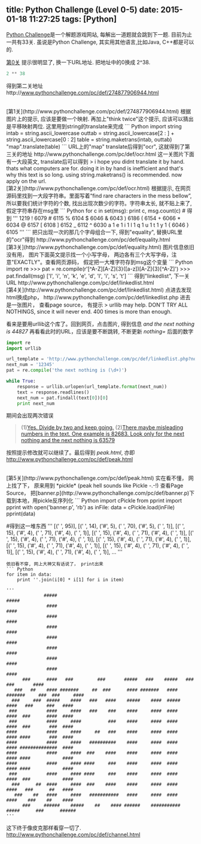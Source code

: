 title: Python Challenge (Level 0-5)
date: 2015-01-18 11:27:25
tags: [Python]
---

[Python Challenge](http://www.pythonchallenge.com/)是一个解题游戏网站, 每解出一道题就会跳到下一题. 目前为止一共有33关. 虽说是Python Challenge, 其实用其他语言,比如Java, C++都是可以的.

[第0关](http://www.pythonchallenge.com/pc/def/0.html)
提示很明显了, 换一下URL地址. 把地址中的0换成 2^38.
``` Python
2 ** 38
```
得到第二关地址http://www.pythonchallenge.com/pc/def/274877906944.html
<!-- more -->
<br>
[第1关](http://www.pythonchallenge.com/pc/def/274877906944.html)
根据图片上的提示, 应该是要做一个映射. 再加上"think twice"这个提示, 应该可以猜出是平移映射两位. 这里用到string的translate来完成
``` Python
import string
intab = string.ascii_lowercase
outtab = string.ascii_lowercase[2 : ] + string.ascii_lowercase[0 : 2]
table = string.maketrans(intab, outtab)
"map".translate(table)
```
URL上的"map" translate后得到"ocr", 这就得到了第三关的地址 http://www.pythonchallenge.com/pc/def/ocr.html
这一关图片下面有一大段英文, translate后可以得到
> i hope you didnt translate it by hand. thats what computers are for. doing it in by hand is inefficient and that's why this text is so long. using string.maketrans() is recommended. now apply on the url.

<br>
[第2关](http://www.pythonchallenge.com/pc/def/ocr.html)
根据提示, 在网页源码里找到一大段字符串。里面写着“find rare characters in the mess bellow”, 所以要我们统计字符的个数, 找出出现次数少的字符。字符串太长, 就不贴上来了, 假定字符串存在msg里
``` Python
for c in set(msg):
    print c, msg.count(c)
# 得到
'''
1219
! 6079
# 6115
% 6104
$ 6046
& 6043
) 6186
( 6154
+ 6066
* 6034
@ 6157
[ 6108
] 6152
_ 6112
^ 6030
a 1
e 1
i 1
l 1
q 1
u 1
t 1
y 1
{ 6046
} 6105
'''
```
把只出现一次的那几个字母组合一下, 得到"equality", 替换URL里的"ocr"得到 http://www.pythonchallenge.com/pc/def/equality.html
<br>
[第3关](http://www.pythonchallenge.com/pc/def/equality.html)
图片信息依旧没有用， 图片下面英文提示找一个小写字母， 两边各有三个大写字母，注意"EXACTLY"。查看网页源码， 假定把一大堆字符存到msg这个变量
``` Python
import re
>>> pat = re.compile(r'[^A-Z][A-Z]{3}([a-z])[A-Z]{3}[^A-Z]')
>>> pat.findall(msg)
['l', 'i', 'n', 'k', 'e', 'd', 'l', 'i', 's', 't']
```
得到"linkedlist", 下一关URL http://www.pythonchallenge.com/pc/def/linkedlist.html
<br>
[第4关](http://www.pythonchallenge.com/pc/def/linkedlist.html)
点进去发现html换成php， http://www.pythonchallenge.com/pc/def/linkedlist.php
进去是一张图片， 查看page source， 有提示
> urllib may help. DON'T TRY ALL NOTHINGS, since it will never 
end. 400 times is more than enough.

看来是要用urllib这个库了。回到网页，点击图片, 得到信息 *and the next nothing is 44827* 再看看此时的URL，应该是要不断跳转, 不断更新 *nothing=* 后面的数字
``` Python
import re
import urllib

url_template = 'http://www.pythonchallenge.com/pc/def/linkedlist.php?nothing={0}'
next_num = '12345'
pat = re.compile('the next nothing is (\d+)')

while True:
    response = urllib.urlopen(url_template.format(next_num))
    text = response.readlines()
    next_num = pat.findall(text[0])[0]
    print next_num
```
期间会出现两次错误
> (1)[Yes. Divide by two and keep going.](http://www.pythonchallenge.com/pc/def/linkedlist.php?nothing=16044)
> (2)[There maybe misleading numbers in the text. One example is 82683. Look only for the next nothing and the next nothing is 63579](http://www.pythonchallenge.com/pc/def/linkedlist.php?nothing=82682)

按照提示修改就可以继续了。最后得到 *peak.html*, 亦即 http://www.pythonchallenge.com/pc/def/peak.html

<br />
[第5关](http://www.pythonchallenge.com/pc/def/peak.html)
实在看不懂， 网上找了下， 原来用到 *pickle*  (peak hell sounds like Pickle -.-!)
查看Page Source， 把[banner.p](http://www.pythonchallenge.com/pc/def/banner.p)下载到本地，用pickle反序列化
``` Python
import cPickle
from pprint import pprint
with open('banner.p', 'rb') as inFile:
    data = cPickle.load(inFile)
pprint(data)

#得到这一堆东西
'''
[(' ', 95)],
 [(' ', 14), ('#', 5), (' ', 70), ('#', 5), (' ', 1)],
 [(' ', 15), ('#', 4), (' ', 71), ('#', 4), (' ', 1)],
 [(' ', 15), ('#', 4), (' ', 71), ('#', 4), (' ', 1)],
 [(' ', 15), ('#', 4), (' ', 71), ('#', 4), (' ', 1)],
 [(' ', 15), ('#', 4), (' ', 71), ('#', 4), (' ', 1)],
 [(' ', 15), ('#', 4), (' ', 71), ('#', 4), (' ', 1)],
 [(' ', 15), ('#', 4), (' ', 71), ('#', 4), (' ', 1)],
 [(' ', 15), ('#', 4), (' ', 71), ('#', 4), (' ', 1)],
...
'''
```
依旧看不穿, 网上大神又有话说了， print出来
``` Python
for item in data:
    print ''.join(i[0] * i[1] for i in item)

'''
              #####                                                                      ##### 
               ####                                                                       #### 
               ####                                                                       #### 
               ####                                                                       #### 
               ####                                                                       #### 
               ####                                                                       #### 
               ####                                                                       #### 
               ####                                                                       #### 
      ###      ####   ###         ###       #####   ###    #####   ###          ###       #### 
   ###   ##    #### #######     ##  ###      #### #######   #### #######     ###  ###     #### 
  ###     ###  #####    ####   ###   ####    #####    ####  #####    ####   ###     ###   #### 
 ###           ####     ####   ###    ###    ####     ####  ####     ####  ###      ####  #### 
 ###           ####     ####          ###    ####     ####  ####     ####  ###       ###  #### 
####           ####     ####     ##   ###    ####     ####  ####     #### ####       ###  #### 
####           ####     ####   ##########    ####     ####  ####     #### ##############  #### 
####           ####     ####  ###    ####    ####     ####  ####     #### ####            #### 
####           ####     #### ####     ###    ####     ####  ####     #### ####            #### 
 ###           ####     #### ####     ###    ####     ####  ####     ####  ###            #### 
  ###      ##  ####     ####  ###    ####    ####     ####  ####     ####   ###      ##   #### 
   ###    ##   ####     ####   ###########   ####     ####  ####     ####    ###    ##    #### 
      ###     ######    #####    ##    #### ######    ###########    #####      ###      ######
'''
```
这下终于像皮克那样看穿一切了. http://www.pythonchallenge.com/pc/def/channel.html
